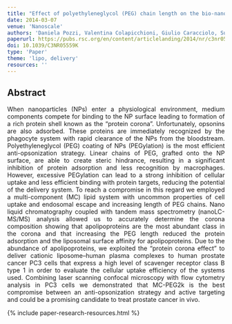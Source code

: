 ```yaml
---
title: "Effect of polyethyleneglycol (PEG) chain length on the bio-nano-interactions between PEGylated lipid nanoparticles and biological fluids: from nanostructure to uptake in cancer cells" 
date: 2014-03-07
venue: 'Nanoscale'
authors: 'Daniela Pozzi, Valentina Colapicchioni, Giulio Caracciolo, Susy Piovesana, Anna Laura Capriotti, Sara Palchetti, Stefania De Grossi, Anna Riccioli, Heinz Amenitsch, Aldo Laganà'
paperurl: https://pubs.rsc.org/en/content/articlelanding/2014/nr/c3nr05559k/unauth#!divAbstract
doi: 10.1039/C3NR05559K
type: 'Paper'
theme: 'lipo, delivery'
resources: ''
---
```


<h2> Abstract </h2>
<p align= "justify">
When nanoparticles (NPs) enter a physiological environment, medium components compete for binding to the NP surface leading to formation of a rich protein shell known as the “protein corona”. Unfortunately, opsonins are also adsorbed. These proteins are immediately recognized by the phagocyte system with rapid clearance of the NPs from the bloodstream. Polyethyleneglycol (PEG) coating of NPs (PEGylation) is the most efficient anti-opsonization strategy. Linear chains of PEG, grafted onto the NP surface, are able to create steric hindrance, resulting in a significant inhibition of protein adsorption and less recognition by macrophages. However, excessive PEGylation can lead to a strong inhibition of cellular uptake and less efficient binding with protein targets, reducing the potential of the delivery system. To reach a compromise in this regard we employed a multi-component (MC) lipid system with uncommon properties of cell uptake and endosomal escape and increasing length of PEG chains. Nano liquid chromatography coupled with tandem mass spectrometry (nanoLC-MS/MS) analysis allowed us to accurately determine the corona composition showing that apolipoproteins are the most abundant class in the corona and that increasing the PEG length reduced the protein adsorption and the liposomal surface affinity for apolipoproteins. Due to the abundance of apolipoproteins, we exploited the “protein corona effect” to deliver cationic liposome–human plasma complexes to human prostate cancer PC3 cells that express a high level of scavenger receptor class B type 1 in order to evaluate the cellular uptake efficiency of the systems used. Combining laser scanning confocal microscopy with flow cytometry analysis in PC3 cells we demonstrated that MC-PEG2k is the best compromise between an anti-opsonization strategy and active targeting and could be a promising candidate to treat prostate cancer in vivo.

{% include paper-research-resources.html %}
